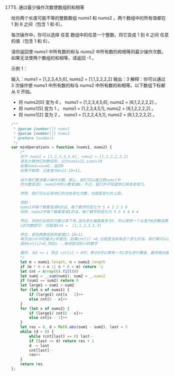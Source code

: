1775. 通过最少操作次数使数组的和相等

给你两个长度可能不等的整数数组 nums1 和 nums2 。两个数组中的所有值都在 1 到 6 之间（包含 1 和 6）。

每次操作中，你可以选择 任意 数组中的任意一个整数，将它变成 1 到 6 之间 任意 的值（包含 1 和 6）。

请你返回使 nums1 中所有数的和与 nums2 中所有数的和相等的最少操作次数。如果无法使两个数组的和相等，请返回 -1 。

 

示例 1：

输入：nums1 = [1,2,3,4,5,6], nums2 = [1,1,2,2,2,2]
输出：3
解释：你可以通过 3 次操作使 nums1 中所有数的和与 nums2 中所有数的和相等。以下数组下标都从 0 开始。
- 将 nums2[0] 变为 6 。 nums1 = [1,2,3,4,5,6], nums2 = [6,1,2,2,2,2] 。
- 将 nums1[5] 变为 1 。 nums1 = [1,2,3,4,5,1], nums2 = [6,1,2,2,2,2] 。
- 将 nums1[2] 变为 2 。 nums1 = [1,2,2,4,5,1], nums2 = [6,1,2,2,2,2] 。

```js
/**
 * @param {number[]} nums1
 * @param {number[]} nums2
 * @return {number}
 */
var minOperations = function (nums1, nums2) {
    /* 
    对于 nums1 = [1,2,3,4,5,6], nums2 = [1,1,2,2,2,2]
    首先计算他们的数组和，记为sum1=21,sum2=10
    如果sum1==sum2，返回0
    如果不相等，记差值为d=21-10=11。
    
    由于我们要求最小操作次数，那么，我们可以通过把nums1中
    的大数变成1，nums2中的小数变成6。不过，我们并不知道他们具体变成几。

    然而，我们可以记录他们的这些变化次数，也就是变化的上限。

    例如：
    nums1中每个数都变成6的话，每个数字的变化为 5 4 3 2 1 0
    同样，nums2中每个数都变成1的话，每个数字的变化为 5 5 4 4 4 4

    然后，将他们出现的次数记录下来,因为变化幅度最多为5，所以使用一个长度为6的数组第i项表示变化为
    i的次数即可. 也就是cnt =  [1,1,2,3,5,3]

    然后，拿到两数组和的差值21-10=11
    每次去cnt中的最大i中查找，如果cnt[i] >0,也就是当前有这个变化的话，我们就可以让d-=i
    直到cnt[i]=0,然后i--,继续尝试较小的数字

    最终，当d <= i 而且 cnt[i] > 0时，表示d可以使用一次i变化进行覆盖，最终输出操作次数即可
    */
    let m = nums1.length, n = nums2.length
    if (m * 6 < n || n * 6 < m) return -1
    let cnt = Array(6).fill(0)
    let sum1 = _.sum(num1), sum2 = _.nums2
    if (sum1 == sum2) return 0
    let large1 = sum1 > sum2
    for (let x of nums1) {
        if (large1) cnt[x - 1]++
        else cnt[6 - x]++
    }
    for (let x of nums2) {
        if (large1) cnt[6 - x]++
        else cnt[x - 1]++
    }
    let res = 0, d = Math.abs(sum1 - sum2), last = 5
    while (d > 0) {
        while (cnt[last] == 0) last--
        if (last >= d) return res + 1
        d -= last
        cnt[last]--
        res++
    }
    return res
};